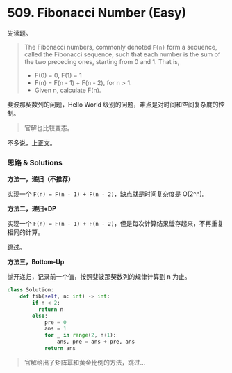 # 509. Fibonacci Number (Easy)

先读题。

> The Fibonacci numbers, commonly denoted `F(n)` form a sequence, called the Fibonacci sequence, such that each number is the sum of the two preceding ones, starting from 0 and 1. That is,
>
> - F(0) = 0, F(1) = 1
> - F(n) = F(n - 1) + F(n - 2), for n > 1.
> - Given n, calculate F(n).

斐波那契数列的问题，Hello World 级别的问题，难点是对时间和空间复杂度的控制。

> 官解也比较变态。

不多说，上正文。

### 思路 & Solutions

**方法一，递归（不推荐）**

实现一个 `F(n) = F(n - 1) + F(n - 2)`，缺点就是时间复杂度是 O(2^n)。

**方法二，递归+DP**

实现一个 `F(n) = F(n - 1) + F(n - 2)`，但是每次计算结果缓存起来，不再重复相同的计算。

跳过。

**方法三，Bottom-Up**

抛开递归，记录前一个值，按照斐波那契数列的规律计算到 n 为止。

```python
class Solution:
    def fib(self, n: int) -> int:
        if n < 2:
          return n
        else:
            pre = 0
            ans = 1
            for _ in range(2, n+1):
                ans, pre = ans + pre, ans
            return ans
```

> 官解给出了矩阵幂和黄金比例的方法，跳过...
